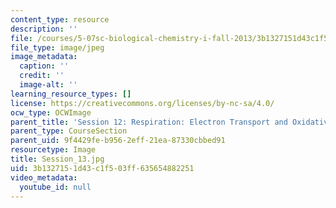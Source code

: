 ```yaml
---
content_type: resource
description: ''
file: /courses/5-07sc-biological-chemistry-i-fall-2013/3b1327151d43c1f503ff635654882251_Session_13.jpg
file_type: image/jpeg
image_metadata:
  caption: ''
  credit: ''
  image-alt: ''
learning_resource_types: []
license: https://creativecommons.org/licenses/by-nc-sa/4.0/
ocw_type: OCWImage
parent_title: 'Session 12: Respiration: Electron Transport and Oxidative Phosphorylation'
parent_type: CourseSection
parent_uid: 9f4429fe-b956-2eff-21ea-87330cbbed91
resourcetype: Image
title: Session_13.jpg
uid: 3b132715-1d43-c1f5-03ff-635654882251
video_metadata:
  youtube_id: null
---
```

